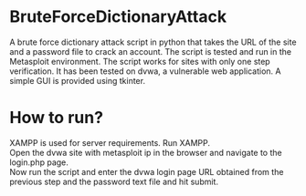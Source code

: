 # BruteForceDictionaryAttack
A brute force dictionary attack script in python that takes the URL of the site and a password file to crack an account. The script is tested and run in the Metasploit environment.
The script works for sites with only one step verification. It has been tested on dvwa, a vulnerable web application. A simple GUI is provided using tkinter.
# How to run?
XAMPP is used for server requirements. Run XAMPP. <br />
Open the dvwa site with metasploit ip in the browser and navigate to the login.php page. <br />
Now run the script and enter the dvwa login page URL obtained from the previous step and the password text file and hit submit.

